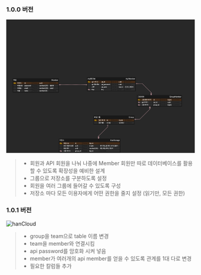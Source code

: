 
### 1.0.0 버전
![ERD 1.0.0](https://github.com/dkssudrhd/HanS3/blob/main/ERD/hanCloud.png)

> - 회원과 API 회원을 나눠 나중에 Member 회원만 따로 데이터베이스를 활용할 수 있도록 확장성을 예비한 설계
> - 그룹으로 저장소를 구분하도록 설정
> - 회원을 여러 그룹에 들어갈 수 있도록 구성
> - 저장소 마다 모든 이용자에게 어떤 권한을 줄지 설정 (읽기만, 모든 권한)

### 1.0.1 버전
![hanCloud](https://github.com/user-attachments/assets/0a2f7463-672d-4994-b163-5c93b7a0b998)

> - group을 team으로 table 이름 변경
> - team을 member와 연결시킴
> - api password를 암호화 시켜 넣음
> - member가 여러개의 api member를 얻을 수 있도록 관계를 1대 다로 변경
> - 필요한 칼럼들 추가
